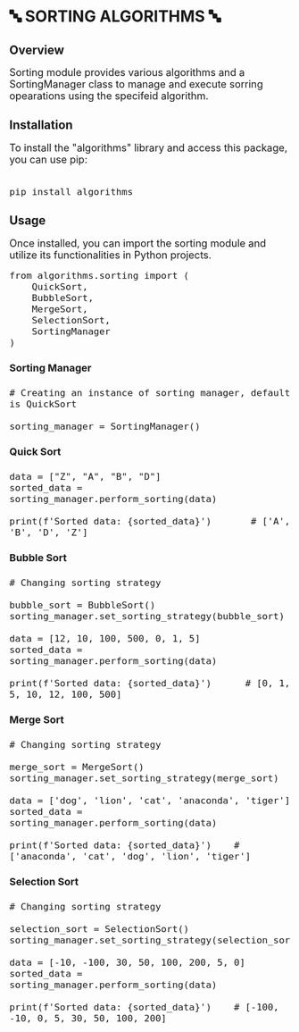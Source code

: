 # 🔤 SORTING ALGORITHMS 🔤

## Overview

<font size="+1">
Sorting module provides various algorithms and a SortingManager class to manage and execute
sorring opearations using the specifeid algorithm. 
</font>

## Installation

<font size="+1">
To install the "algorithms" library and access this package, you can use pip:<br>
<br>

```
pip install algorithms
```

</font>

## Usage

<font size="+1">
Once installed, you can import the sorting module and utilize its functionalities in Python projects.
</font>

<font size="+1">

```
from algorithms.sorting import (
    QuickSort,
    BubbleSort,
    MergeSort,
    SelectionSort,
    SortingManager
)
```

#### Sorting Manager

```
# Creating an instance of sorting manager, default is QuickSort

sorting_manager = SortingManager()
```

#### Quick Sort

```
data = ["Z", "A", "B", "D"]
sorted_data = sorting_manager.perform_sorting(data)     

print(f'Sorted data: {sorted_data}')       # ['A', 'B', 'D', 'Z']
```  

#### Bubble Sort

```
# Changing sorting strategy

bubble_sort = BubbleSort()
sorting_manager.set_sorting_strategy(bubble_sort)

data = [12, 10, 100, 500, 0, 1, 5]
sorted_data = sorting_manager.perform_sorting(data)

print(f'Sorted data: {sorted_data}')      # [0, 1, 5, 10, 12, 100, 500]
```

#### Merge Sort

```
# Changing sorting strategy

merge_sort = MergeSort()
sorting_manager.set_sorting_strategy(merge_sort)

data = ['dog', 'lion', 'cat', 'anaconda', 'tiger']
sorted_data = sorting_manager.perform_sorting(data)

print(f'Sorted data: {sorted_data}')    # ['anaconda', 'cat', 'dog', 'lion', 'tiger']
```

#### Selection Sort

```
# Changing sorting strategy

selection_sort = SelectionSort()
sorting_manager.set_sorting_strategy(selection_sort)

data = [-10, -100, 30, 50, 100, 200, 5, 0]
sorted_data = sorting_manager.perform_sorting(data)

print(f'Sorted data: {sorted_data}')    # [-100, -10, 0, 5, 30, 50, 100, 200]
```

</font>

